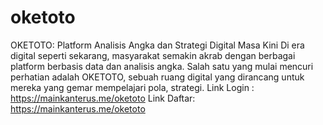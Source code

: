 # oketoto
OKETOTO: Platform Analisis Angka dan Strategi Digital Masa Kini  Di era digital seperti sekarang, masyarakat semakin akrab dengan berbagai platform berbasis data dan analisis angka. Salah satu yang mulai mencuri perhatian adalah OKETOTO, sebuah ruang digital yang dirancang untuk mereka yang gemar mempelajari pola, strategi.
Link Login : https://mainkanterus.me/oketoto
Link Daftar: https://mainkanterus.me/oketoto
